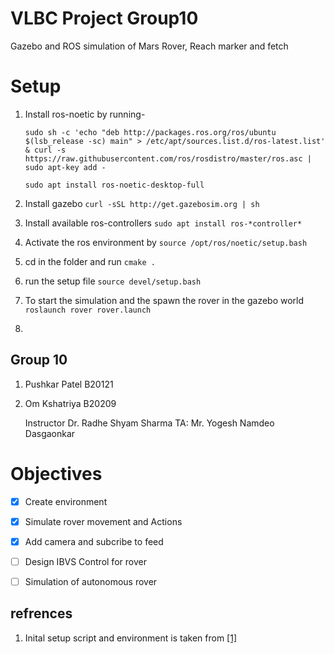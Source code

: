 # VLBC Project Group10
Gazebo and ROS simulation of Mars Rover, Reach marker and fetch 

# Setup
1. Install ros-noetic by running- 

    ```sudo sh -c 'echo "deb http://packages.ros.org/ros/ubuntu $(lsb_release -sc) main" > /etc/apt/sources.list.d/ros-latest.list' & curl -s https://raw.githubusercontent.com/ros/rosdistro/master/ros.asc | sudo apt-key add - ```
    
    ```sudo apt install ros-noetic-desktop-full```

2. Install gazebo ```curl -sSL http://get.gazebosim.org | sh ```
3. Install available ros-controllers ```sudo apt install ros-*controller*```
4. Activate the ros environment by ```source /opt/ros/noetic/setup.bash```
4. cd in the folder and run ```cmake .```
6. run the setup file ```source devel/setup.bash```
7. To start the simulation and the spawn the rover in the gazebo world ```roslaunch rover rover.launch```
8. 

## Group 10
1. Pushkar Patel B20121
2. Om Kshatriya B20209

    Instructor Dr. Radhe Shyam Sharma
    TA: Mr. Yogesh Namdeo Dasgaonkar

# Objectives 
- [x] Create environment
- [x] Simulate rover movement and Actions
- [x] Add camera and subcribe to feed
- [ ] Design IBVS Control for rover
- [ ] Simulation of autonomous rover
 

## refrences
1. Inital setup script and environment is taken from [[1]](https://github.com/advaitp/rover)